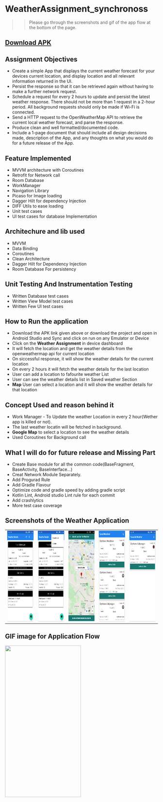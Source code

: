 # WeatherAssignment_synchronoss 

>> Please go through the screenshots and gif of the app flow at the bottom of the page.

## [Download APK](https://github.com/sibaprasad12/WeatherAssignment_synchronoss/blob/master/screenshots/WeatherApp_synchronoss.apk)

## Assignment Objectives
- Create a simple App that displays the current weather forecast for your devices current location, and display location and all relevant information returned in the UI.
- Persist the response so that it can be retrieved again without having to make a further network request.
- Schedule a request for every 2 hours to update and persist the latest weather response.  There should not be more than 1 request in a 2-hour period.  All background requests should only be made if Wi-Fi is connected.
- Send a HTTP request to the OpenWeatherMap API to retrieve the current local weather forecast, and parse the response.
- Produce clean and well formatted/documented code.
- Include a 1-page document that should include all design decisions made, description of the App, and any thoughts on what you would do for a future release of the App.

## Feature Implemented
- MVVM architecture with Coroutines
- Retrofit for Network call
- Room Database
- WorkManager
- Navigation Library
- Picaso for Image loading
- Dagger Hilt for dependency Injection
- DIFF Utils to ease loading
- Unit test cases
- UI test cases for database Implementation

## Architechure and lib used
- MVVM
- Data Binding
- Coroutines
- Clean Architecture
- Dagger Hilt for Dependency Injection
- Room Database For persistency

## Unit Testing And Instrumentation Testing
- Written Database test cases
- Written View Model test cases
- Written Few UI test cases


## How to Run the application
- Download the APK link given above or download the project and open in Android Studio and Sync and click on run on any Emulator or Device
- Click on the **Weather Assignment** in device dashboard
- It will fetch the location and get the weather details from the openweathermap api for current location
- On siccessful response, it will show the weather details for the current location
- On every 2 hours it will fetch the weather details for the last location
- User can add a location to fafourite weather List
- User can see the weather details list in Saved weather Section
- **Map** User can select a location and it will show the weather details for that location


## Concept Used and reason behind it
- Work Manager - To Update the weather Location in every 2 hour(Wether app is killed or not).
- The last weather locatin will be fetched in background.
- **Google Map** to select a location to see the weather details
- Used Coroutines for Background call

## What I will do for future release and Missing Part 
- Create Base module for all the common code(BaseFragment, BaseActivity, BaseInterface...)
- Creat Network Module Separately.
- Add Progurad Rule
- Add Gradle Flavour
- Optimize code and gradle speed by adding gradle script
- Kotlin Lint, Android studio Lint rule for each commit
- Add crashlytics
- More test case coverage

## Screenshots of the Weather Application
<table>
<tr>
<td>
  <img src="https://github.com/sibaprasad12/WeatherAssignment_synchronoss/blob/master/screenshots/screen1.png" width="170" height="300" />
 </td>
<td>
 <img src="https://github.com/sibaprasad12/WeatherAssignment_synchronoss/blob/master/screenshots/screen2.png" width="170" height="300"/> 
</td>
  <td>
  <img src="https://github.com/sibaprasad12/WeatherAssignment_synchronoss/blob/master/screenshots/screen3.png" width="170" height="300" />
 </td>
   <td>
  <img src="https://github.com/sibaprasad12/WeatherAssignment_synchronoss/blob/master/screenshots/screen4.png" width="170" height="300" />
 </td>
  <td>
  <img src="https://github.com/sibaprasad12/WeatherAssignment_synchronoss/blob/master/screenshots/screen5.png" width="170" height="300" />
 </td>
</tr>
</table> 

## GIF image for Application Flow
<img src="https://github.com/sibaprasad12/WeatherAssignment_synchronoss/blob/master/screenshots/weather_appflow.gif" width="250" height="500" />
